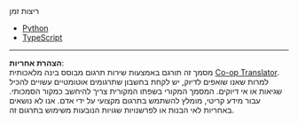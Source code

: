 <!--
CO_OP_TRANSLATOR_METADATA:
{
  "original_hash": "7b2e74021ff41e9ad5892ed5e07cd72f",
  "translation_date": "2025-10-06T16:01:39+00:00",
  "source_file": "03-GettingStarted/10-advanced/code/README.md",
  "language_code": "he"
}
-->
ריצות זמן

- [Python](./python/README.md)
- [TypeScript](./typescript/README.md)

---

**הצהרת אחריות**:  
מסמך זה תורגם באמצעות שירות תרגום מבוסס בינה מלאכותית [Co-op Translator](https://github.com/Azure/co-op-translator). למרות שאנו שואפים לדיוק, יש לקחת בחשבון שתרגומים אוטומטיים עשויים להכיל שגיאות או אי דיוקים. המסמך המקורי בשפתו המקורית צריך להיחשב כמקור הסמכותי. עבור מידע קריטי, מומלץ להשתמש בתרגום מקצועי על ידי אדם. אנו לא נושאים באחריות לאי הבנות או לפרשנויות שגויות הנובעות משימוש בתרגום זה.